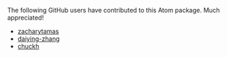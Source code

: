 The following GitHub users have contributed to this Atom package. Much appreciated!

* [zacharytamas](https://github.com/zacharytamas)
* [daiying-zhang](https://github.com/daiying-zhang)
* [chuckh](https://github.com/chuckh)
